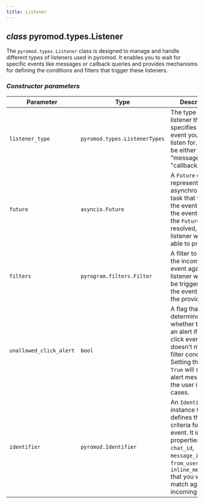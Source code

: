 ```yaml
---
title: Listener
---
```

## *class* pyromod.types.Listener

The `pyromod.types.Listener` class is designed to manage and handle different types of listeners used in pyromod. It enables
you to wait for specific events like messages or callback queries and provides mechanisms for defining the conditions
and filters that trigger these listeners.

### *Constructor parameters*

| Parameter               | Type                          | Description                                                                                                                                                                                                       |
|-------------------------|-------------------------------|-------------------------------------------------------------------------------------------------------------------------------------------------------------------------------------------------------------------|
| `listener_type`         | `pyromod.types.ListenerTypes` | The type of listener that specifies the event you want to listen for. It can be either a "message" or a "callback_query."                                                                                         |
| `future`                | `asyncio.Future`              | A `Future` object representing the asynchronous task that waits for the event. When the event occurs, the `Future` will be resolved, and the listener will be able to proceed.                                    |
| `filters`               | `pyrogram.filters.Filter`     | A filter to check the incoming event against. The listener will only be triggered when the event matches the provided filter.                                                                                     |
| `unallowed_click_alert` | `bool`                        | A flag that determines whether to send an alert if a button click event doesn't match the filter conditions. Setting this to `True` will send an alert message to the user in such cases.                         |
| `identifier`            | `pyromod.Identifier`          | An `Identifier` instance that defines the criteria for the event. It includes properties like `chat_id`, `message_id`, `from_user_id`, and `inline_message_id` that you want to match against the incoming event. |

